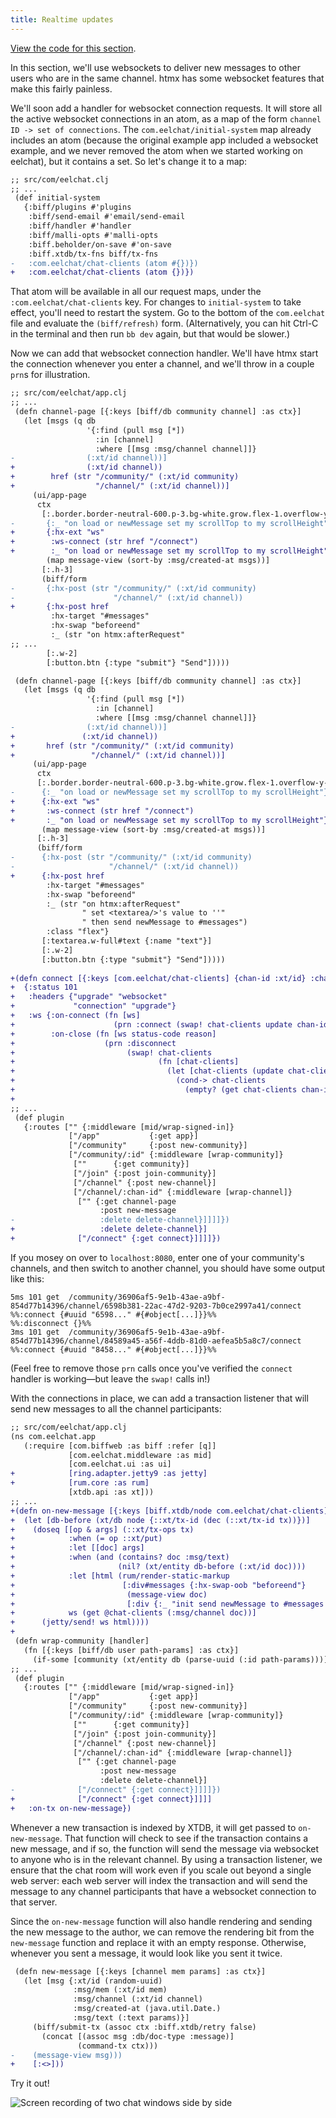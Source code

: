 ```yaml
---
title: Realtime updates
---
```


[View the code for this section](https://github.com/jacobobryant/eelchat/commit/635e67e4d56ac830eed0dc5d2e6f50f80d5c277d).

In this section, we'll use websockets to deliver new messages to other users
who are in the same channel. htmx has some websocket features that make this
fairly painless.

We'll soon add a handler for websocket connection requests. It will store all
the active websocket connections in an atom, as a map of the form
`channel ID -> set of connections`. The `com.eelchat/initial-system`
map already includes an atom (because the original example app included a
websocket example, and we never removed the atom when we started working on
eelchat), but it contains a set. So let's change it to a map:

```diff
;; src/com/eelchat.clj
;; ...
 (def initial-system
   {:biff/plugins #'plugins
    :biff/send-email #'email/send-email
    :biff/handler #'handler
    :biff/malli-opts #'malli-opts
    :biff.beholder/on-save #'on-save
    :biff.xtdb/tx-fns biff/tx-fns
-   :com.eelchat/chat-clients (atom #{})})
+   :com.eelchat/chat-clients (atom {})})
```

That atom will be available in all our request maps, under the
`:com.eelchat/chat-clients` key. For changes to `initial-system` to take
effect, you'll need to restart the system. Go to the bottom of the `com.eelchat`
file and evaluate the `(biff/refresh)` form. (Alternatively, you can
hit Ctrl-C in the terminal and then run `bb dev` again, but that would be
slower.)

Now we can add that websocket connection handler. We'll have htmx start the
connection whenever you enter a channel, and we'll throw in a couple `prn`s for
illustration.

```diff
;; src/com/eelchat/app.clj
;; ...
 (defn channel-page [{:keys [biff/db community channel] :as ctx}]
   (let [msgs (q db
                 '{:find (pull msg [*])
                   :in [channel]
                   :where [[msg :msg/channel channel]]}
-                (:xt/id channel))]
+                (:xt/id channel))
+        href (str "/community/" (:xt/id community)
+                  "/channel/" (:xt/id channel))]
     (ui/app-page
      ctx
       [:.border.border-neutral-600.p-3.bg-white.grow.flex-1.overflow-y-auto#messages
-       {:_ "on load or newMessage set my scrollTop to my scrollHeight"}
+       {:hx-ext "ws"
+        :ws-connect (str href "/connect")
+        :_ "on load or newMessage set my scrollTop to my scrollHeight"}
        (map message-view (sort-by :msg/created-at msgs))]
       [:.h-3]
       (biff/form
-       {:hx-post (str "/community/" (:xt/id community)
-                      "/channel/" (:xt/id channel))
+       {:hx-post href
         :hx-target "#messages"
         :hx-swap "beforeend"
         :_ (str "on htmx:afterRequest"
;; ...
        [:.w-2]
        [:button.btn {:type "submit"} "Send"]))))

 (defn channel-page [{:keys [biff/db community channel] :as ctx}]
   (let [msgs (q db
                 '{:find (pull msg [*])
                   :in [channel]
                   :where [[msg :msg/channel channel]]}
-                (:xt/id channel))]
+               (:xt/id channel))
+       href (str "/community/" (:xt/id community)
+                 "/channel/" (:xt/id channel))]
     (ui/app-page
      ctx
      [:.border.border-neutral-600.p-3.bg-white.grow.flex-1.overflow-y-auto#messages
-      {:_ "on load or newMessage set my scrollTop to my scrollHeight"}
+      {:hx-ext "ws"
+       :ws-connect (str href "/connect")
+       :_ "on load or newMessage set my scrollTop to my scrollHeight"}
       (map message-view (sort-by :msg/created-at msgs))]
      [:.h-3]
      (biff/form
-      {:hx-post (str "/community/" (:xt/id community)
-                     "/channel/" (:xt/id channel))
+      {:hx-post href
        :hx-target "#messages"
        :hx-swap "beforeend"
        :_ (str "on htmx:afterRequest"
                " set <textarea/>'s value to ''"
                " then send newMessage to #messages")
        :class "flex"}
       [:textarea.w-full#text {:name "text"}]
       [:.w-2]
       [:button.btn {:type "submit"} "Send"]))))
 
+(defn connect [{:keys [com.eelchat/chat-clients] {chan-id :xt/id} :channel :as ctx}]
+  {:status 101
+   :headers {"upgrade" "websocket"
+             "connection" "upgrade"}
+   :ws {:on-connect (fn [ws]
+                      (prn :connect (swap! chat-clients update chan-id (fnil conj #{}) ws)))
+        :on-close (fn [ws status-code reason]
+                    (prn :disconnect
+                         (swap! chat-clients
+                                (fn [chat-clients]
+                                  (let [chat-clients (update chat-clients chan-id disj ws)]
+                                    (cond-> chat-clients
+                                      (empty? (get chat-clients chan-id)) (dissoc chan-id)))))))}})
+
;; ...
 (def plugin
   {:routes ["" {:middleware [mid/wrap-signed-in]}
             ["/app"           {:get app}]
             ["/community"     {:post new-community}]
             ["/community/:id" {:middleware [wrap-community]}
              [""      {:get community}]
              ["/join" {:post join-community}]
              ["/channel" {:post new-channel}]
              ["/channel/:chan-id" {:middleware [wrap-channel]}
               ["" {:get channel-page
                    :post new-message
-                   :delete delete-channel}]]]]})
+                   :delete delete-channel}]
+              ["/connect" {:get connect}]]]]})
```

If you mosey on over to `localhost:8080`, enter one of your community's
channels, and then switch to another channel, you should have some output like
this:

```plaintext
5ms 101 get  /community/36906af5-9e1b-43ae-a9bf-854d77b14396/channel/6598b381-22ac-47d2-9203-7b0ce2997a41/connect
%%:connect {#uuid "6598..." #{#object[...]}}%%
%%:disconnect {}%%
3ms 101 get  /community/36906af5-9e1b-43ae-a9bf-854d77b14396/channel/84589a45-a56f-4ddb-81d0-aefea5b5a8c7/connect
%%:connect {#uuid "8458..." #{#object[...]}}%%
```

(Feel free to remove those `prn` calls once you've verified the `connect`
handler is working—but leave the `swap!` calls in!)

With the connections in place, we can add a transaction listener that will
send new messages to all the channel participants:

```diff
;; src/com/eelchat/app.clj
(ns com.eelchat.app
   (:require [com.biffweb :as biff :refer [q]]
             [com.eelchat.middleware :as mid]
             [com.eelchat.ui :as ui]
+            [ring.adapter.jetty9 :as jetty]
+            [rum.core :as rum]
             [xtdb.api :as xt]))
;; ...
+(defn on-new-message [{:keys [biff.xtdb/node com.eelchat/chat-clients]} tx]
+  (let [db-before (xt/db node {::xt/tx-id (dec (::xt/tx-id tx))})]
+    (doseq [[op & args] (::xt/tx-ops tx)
+            :when (= op ::xt/put)
+            :let [[doc] args]
+            :when (and (contains? doc :msg/text)
+                       (nil? (xt/entity db-before (:xt/id doc))))
+            :let [html (rum/render-static-markup
+                        [:div#messages {:hx-swap-oob "beforeend"}
+                         (message-view doc)
+                         [:div {:_ "init send newMessage to #messages then remove me"}]])]
+            ws (get @chat-clients (:msg/channel doc))]
+      (jetty/send! ws html))))
+
 (defn wrap-community [handler]
   (fn [{:keys [biff/db user path-params] :as ctx}]
     (if-some [community (xt/entity db (parse-uuid (:id path-params)))]
;; ...
 (def plugin
   {:routes ["" {:middleware [mid/wrap-signed-in]}
             ["/app"           {:get app}]
             ["/community"     {:post new-community}]
             ["/community/:id" {:middleware [wrap-community]}
              [""      {:get community}]
              ["/join" {:post join-community}]
              ["/channel" {:post new-channel}]
              ["/channel/:chan-id" {:middleware [wrap-channel]}
               ["" {:get channel-page
                    :post new-message
                    :delete delete-channel}]
-              ["/connect" {:get connect}]]]]})
+              ["/connect" {:get connect}]]]]
+   :on-tx on-new-message})
```

Whenever a new transaction is indexed by XTDB, it will get passed to
`on-new-message`. That function will check to see if the transaction contains a
new message, and if so, the function will send the message via websocket to
anyone who is in the relevant channel. By using a transaction listener, we
ensure that the chat room will work even if you scale out beyond a single web
server: each web server will index the transaction and will send the message to
any channel participants that have a websocket connection to that server.

Since the `on-new-message` function will also handle rendering and sending the
new message to the author, we can remove the rendering bit from the
`new-message` function and replace it with an empty response. Otherwise,
whenever you sent a message, it would look like you sent it twice.

```diff
 (defn new-message [{:keys [channel mem params] :as ctx}]
   (let [msg {:xt/id (random-uuid)
              :msg/mem (:xt/id mem)
              :msg/channel (:xt/id channel)
              :msg/created-at (java.util.Date.)
              :msg/text (:text params)}]
     (biff/submit-tx (assoc ctx :biff.xtdb/retry false)
       (concat [(assoc msg :db/doc-type :message)]
               (command-tx ctx)))
-    (message-view msg)))
+    [:<>]))
```

Try it out!

![Screen recording of two chat windows side by side](/img/tutorial/chat-demo.gif)
